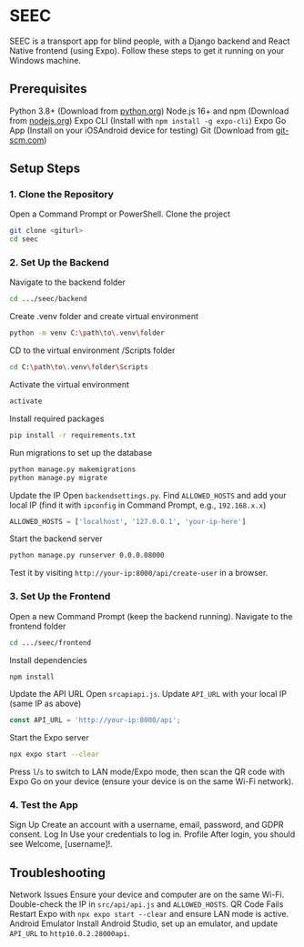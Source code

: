 # SEEC

SEEC is a transport app for blind people, with a Django backend and React Native frontend (using Expo). Follow these steps to get it running on your Windows machine.

## Prerequisites
Python 3.8+ (Download from [python.org](https://www.python.org/downloads))
Node.js 16+ and npm (Download from [nodejs.org](https://nodejs.org))
Expo CLI (Install with `npm install -g expo-cli`)
Expo Go App (Install on your iOSAndroid device for testing)
Git (Download from [git-scm.com](https://git-scm.com))

## Setup Steps

### 1. Clone the Repository
Open a Command Prompt or PowerShell.
Clone the project
```bash
git clone <giturl>
cd seec
```

### 2. Set Up the Backend
Navigate to the backend folder
```bash
cd .../seec/backend
```
Create .venv folder and create virtual environment
```bash
python -m venv C:\path\to\.venv\folder
```

CD to the virtual environment /Scripts folder
```bash
cd C:\path\to\.venv\folder\Scripts
````

Activate the virtual environment
```bash
activate
````

Install required packages
```bash
pip install -r requirements.txt
```
Run migrations to set up the database
```bash
python manage.py makemigrations
python manage.py migrate
```
Update the IP
Open `backendsettings.py`.
Find `ALLOWED_HOSTS` and add your local IP (find it with `ipconfig` in Command Prompt, e.g., `192.168.x.x`)
```python
ALLOWED_HOSTS = ['localhost', '127.0.0.1', 'your-ip-here']
```
Start the backend server
```bash
python manage.py runserver 0.0.0.08000
```
Test it by visiting `http://your-ip:8000/api/create-user` in a browser.

### 3. Set Up the Frontend
Open a new Command Prompt (keep the backend running).
Navigate to the frontend folder
```bash
cd .../seec/frontend
```
Install dependencies
```bash
npm install
```
Update the API URL
Open `srcapiapi.js`.
Update `API_URL` with your local IP (same IP as above)
```javascript
const API_URL = 'http://your-ip:8000/api';
```
Start the Expo server
```bash
npx expo start --clear
```
Press `l`/`s` to switch to LAN mode/Expo mode, then scan the QR code with Expo Go on your device (ensure your device is on the same Wi-Fi network).

### 4. Test the App
Sign Up Create an account with a username, email, password, and GDPR consent.
Log In Use your credentials to log in.
Profile After login, you should see Welcome, [username]!.

## Troubleshooting
Network Issues Ensure your device and computer are on the same Wi-Fi. Double-check the IP in `src/api/api.js` and `ALLOWED_HOSTS`.
QR Code Fails Restart Expo with `npx expo start --clear` and ensure LAN mode is active.
Android Emulator Install Android Studio, set up an emulator, and update `API_URL` to `http10.0.2.28000api`.
